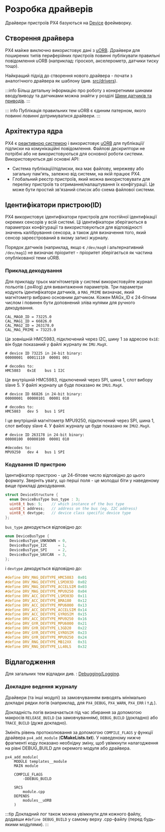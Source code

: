 # Розробка драйверів

Драйвери пристроїв PX4 базуються на [Device](https://github.com/PX4/PX4-Autopilot/tree/release/1.15/src/lib/drivers/device) фреймворку.

## Створення драйвера

PX4 майже виключно використовує дані з [uORB](../middleware/uorb.md). Драйвери для поширених типів периферійних пристроїв повинні публікувати правильні повідомлення uORB (наприклад: гіроскоп, акселерометр, датчики тиску тощо).

Найкращий підхід до створення нового драйвера - почати з аналогічного драйвера як шаблону (див. [src/drivers](https://github.com/PX4/PX4-Autopilot/tree/release/1.15/src/drivers)).

:::info Більш детальну інформацію про роботу з конкретними шинами вводу/виводу та датчиками можна знайти у розділі [Шини датчиків та приводів](../sensor_bus/index.md).
:::

::: info Публікація правильних тем uORB є єдиним патерном, якого повинні *повинні* дотримуватися драйвери.
:::

## Архітектура ядра

PX4 є [реактивною системою](../concept/architecture.md) і використовує [uORB](../middleware/uorb.md) для публікації/підписки на комунікаційні повідомлення. Файлові дескриптори не потрібні або не використовуються для основної роботи системи. Використовуються дві основні API:

* Система публікації/підписки, яка має файлову, мережеву або загальну пам'ять, залежно від системи, на якій працює PX4.
* Глобальний реєстр пристроїв, який можна використовувати для переліку пристроїв та отримання/налаштування їх конфігурації. Це може бути простий зв'язаний список або схема файлової системи.

## Ідентифікатори пристрою(ID)

PX4 використовує ідентифікатори пристроїв для постійної ідентифікації окремих сенсорів у всій системі. Ці ідентифікатори зберігаються в параметрах конфігурації та використовуються для відповідності значень калібрування сенсора, а також для визначення того, який сенсор зареєстрований в якому записі журналу.

Порядок датчиків (наприклад, якщо є `/dev/mag0` і альтернативний `/dev/mag1`) не визначає пріоритет - пріоритет зберігається як частина опублікованої теми uORB.

### Приклад декодування

Для прикладу трьох магнітометрів у системі використовуйте журнал польотів (.px4log) для вивантаження параметрів. Три параметри кодують ідентифікатори датчиків, а `MAG_PRIME` визначає, який магнітометр вибрано основним датчиком. Кожен MAGx_ID є 24-бітним числом і повинен бути доповнений зліва нулями для ручного декодування.


```
CAL_MAG0_ID = 73225.0
CAL_MAG1_ID = 66826.0
CAL_MAG2_ID = 263178.0
CAL_MAG_PRIME = 73225.0
```

Це зовнішній HMC5983, підключений через I2C, шину 1 за адресою `0x1E`: він буде показаний у файлі журналу як `IMU.MagX`.

```
# device ID 73225 in 24-bit binary:
00000001  00011110  00001 001

# decodes to:
HMC5883   0x1E    bus 1 I2C
```

Це внутрішній HMC5983, підключений через SPI, шина 1, слот вибору slave 5. У файлі журналу це буде показано як `IMU1.MagX`.

```
# device ID 66826 in 24-bit binary:
00000001  00000101  00001 010

# decodes to:
HMC5883   dev 5   bus 1 SPI
```

І це внутрішній магнітометр MPU9250, підключений через SPI, шина 1, слот вибору slave 4. У файлі журналу це буде показано як `IMU2.MagX`.

```
# device ID 263178 in 24-bit binary:
00000100  00000100  00001 010

#decodes to:
MPU9250   dev 4   bus 1 SPI
```

### Кодування ID пристрою

Ідентифікатор пристрою - це 24-бітове число відповідно до цього формату. Зверніть увагу, що перші поля - це молодші біти у наведеному вище прикладі декодування.

```C
struct DeviceStructure {
  enum DeviceBusType bus_type : 3;
  uint8_t bus: 5;    // which instance of the bus type
  uint8_t address;   // address on the bus (eg. I2C address)
  uint8_t devtype;   // device class specific device type
};
```
`bus_type` декодується відповідно до:

```C
enum DeviceBusType {
  DeviceBusType_UNKNOWN = 0,
  DeviceBusType_I2C     = 1,
  DeviceBusType_SPI     = 2,
  DeviceBusType_UAVCAN  = 3,
};
```

і `devtype` декодується відповідно до:

```C
#define DRV_MAG_DEVTYPE_HMC5883  0x01
#define DRV_MAG_DEVTYPE_LSM303D  0x02
#define DRV_MAG_DEVTYPE_ACCELSIM 0x03
#define DRV_MAG_DEVTYPE_MPU9250  0x04
#define DRV_ACC_DEVTYPE_LSM303D  0x11
#define DRV_ACC_DEVTYPE_BMA180   0x12
#define DRV_ACC_DEVTYPE_MPU6000  0x13
#define DRV_ACC_DEVTYPE_ACCELSIM 0x14
#define DRV_ACC_DEVTYPE_GYROSIM  0x15
#define DRV_ACC_DEVTYPE_MPU9250  0x16
#define DRV_GYR_DEVTYPE_MPU6000  0x21
#define DRV_GYR_DEVTYPE_L3GD20   0x22
#define DRV_GYR_DEVTYPE_GYROSIM  0x23
#define DRV_GYR_DEVTYPE_MPU9250  0x24
#define DRV_RNG_DEVTYPE_MB12XX   0x31
#define DRV_RNG_DEVTYPE_LL40LS   0x32
```

## Відлагодження

Для загальних тем відладки див. : [Debugging/Logging](../debug/index.md).

### Докладне ведення журналу

Драйвери (та інші модулі) за замовчуванням виводять мінімально докладні рядки логів (наприклад, для `PX4_DEBUG`, `PX4_WARN`, `PX4_ERR` і т.д.).

Докладність логів визначається під час збирання за допомогою макросів `RELEASE_BUILD` (за замовчуванням), `DEBUG_BUILD` (докладно) або `TRACE_BUILD` (дуже докладно).

Змініть рівень протоколювання за допомогою `COMPILE_FLAGS` у функції драйвера `px4_add_module` (**CMakeLists.txt**). У наведеному нижче фрагменті коду показано необхідну зміну, щоб увімкнути налагодження на рівні DEBUG_BUILD для окремого модуля або драйвера.

```
px4_add_module(
    MODULE templates__module
    MAIN module
```
```
    COMPILE_FLAGS
        -DDEBUG_BUILD
```
```
    SRCS
        module.cpp
    DEPENDS
        modules__uORB
    )
```

:::tip
Докладний лог також можна увімкнути для кожного файлу, додавши `#define DEBUG_BUILD` у самому верху .cpp-файлу (перед будь-якими модулями).
:::
